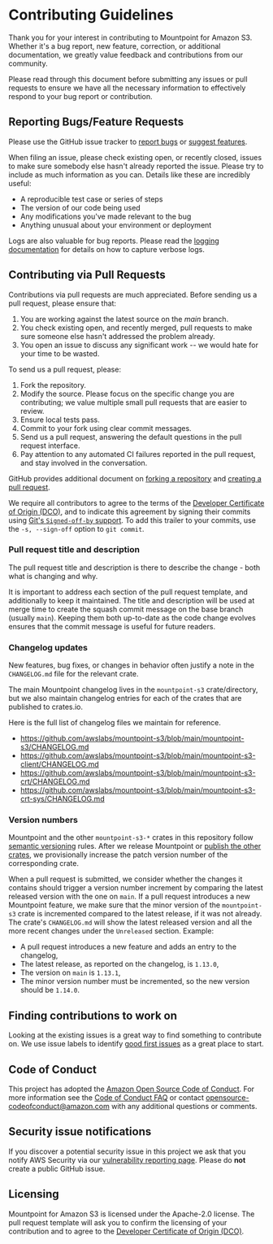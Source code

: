# Contributing Guidelines

Thank you for your interest in contributing to Mountpoint for Amazon S3. Whether it's a bug report, new feature, correction, or additional documentation, we greatly value feedback and contributions from our community.

Please read through this document before submitting any issues or pull requests to ensure we have all the necessary
information to effectively respond to your bug report or contribution.

## Reporting Bugs/Feature Requests

Please use the GitHub issue tracker to [report bugs](https://github.com/awslabs/mountpoint-s3/issues/new?assignees=&labels=bug&template=bug-report.yml) or [suggest features](https://github.com/awslabs/mountpoint-s3/issues/new?assignees=&labels=enhancement&template=feature-request.yml).

When filing an issue, please check existing open, or recently closed, issues to make sure somebody else hasn't already
reported the issue. Please try to include as much information as you can. Details like these are incredibly useful:

* A reproducible test case or series of steps
* The version of our code being used
* Any modifications you've made relevant to the bug
* Anything unusual about your environment or deployment

Logs are also valuable for bug reports. Please read the [logging documentation](LOGGING.md) for details on how to capture verbose logs.

## Contributing via Pull Requests

Contributions via pull requests are much appreciated. Before sending us a pull request, please ensure that:

1. You are working against the latest source on the *main* branch.
2. You check existing open, and recently merged, pull requests to make sure someone else hasn't addressed the problem already.
3. You open an issue to discuss any significant work -- we would hate for your time to be wasted.

To send us a pull request, please:

1. Fork the repository.
2. Modify the source. Please focus on the specific change you are contributing; we value multiple small pull requests that are easier to review.
3. Ensure local tests pass.
4. Commit to your fork using clear commit messages.
5. Send us a pull request, answering the default questions in the pull request interface.
6. Pay attention to any automated CI failures reported in the pull request, and stay involved in the conversation.

GitHub provides additional document on [forking a repository](https://help.github.com/articles/fork-a-repo/) and
[creating a pull request](https://help.github.com/articles/creating-a-pull-request/).

We require all contributors to agree to the terms of the [Developer Certificate of Origin (DCO)](https://developercertificate.org/),
and to indicate this agreement by signing their commits using [Git's `Signed-off-by` support](https://git-scm.com/docs/git-commit#Documentation/git-commit.txt---signoff).
To add this trailer to your commits, use the `-s, --sign-off` option to `git commit`.

### Pull request title and description

The pull request title and description is there to describe the change - both what is changing and why.

It is important to address each section of the pull request template, and additionally to keep it maintained.
The title and description will be used at merge time to create the squash commit message on the base branch (usually `main`).
Keeping them both up-to-date as the code change evolves ensures that the commit message is useful for future readers.

### Changelog updates

New features, bug fixes, or changes in behavior often justify a note in the `CHANGELOG.md` file for the relevant crate.

The main Mountpoint changelog lives in the `mountpoint-s3` crate/directory, but we also maintain changelog entries for each of the crates that are published to crates.io.

Here is the full list of changelog files we maintain for reference.

- https://github.com/awslabs/mountpoint-s3/blob/main/mountpoint-s3/CHANGELOG.md
- https://github.com/awslabs/mountpoint-s3/blob/main/mountpoint-s3-client/CHANGELOG.md
- https://github.com/awslabs/mountpoint-s3/blob/main/mountpoint-s3-crt/CHANGELOG.md
- https://github.com/awslabs/mountpoint-s3/blob/main/mountpoint-s3-crt-sys/CHANGELOG.md

### Version numbers

Mountpoint and the other `mountpoint-s3-*` crates in this repository follow [semantic versioning](https://semver.org/) rules. After we release Mountpoint or [publish the
other crates](https://github.com/awslabs/mountpoint-s3/blob/main/mountpoint-s3-client/PUBLISHING_CRATES.md), we provisionally increase the patch version number
of the corresponding crate.

When a pull request is submitted, we consider whether the changes it contains should trigger a version number increment by comparing the latest released
version with the one on `main`. If a pull request introduces a new Mountpoint feature, we make sure that the minor version of the `mountpoint-s3`
crate is incremented compared to the latest release, if it was not already. The crate's `CHANGELOG.md` will show the latest released version and all the more
recent changes under the `Unreleased` section. Example:

* A pull request introduces a new feature and adds an entry to the changelog,
* The latest release, as reported on the changelog, is `1.13.0`,
* The version on `main` is `1.13.1`,
* The minor version number must be incremented, so the new version should be `1.14.0`.

## Finding contributions to work on

Looking at the existing issues is a great way to find something to contribute on. We use issue labels to identify [good first issues](https://github.com/awslabs/mountpoint-s3/issues?q=is%3Aissue+is%3Aopen+label%3A%22good+first+issue%22) as a great place to start.

## Code of Conduct
This project has adopted the [Amazon Open Source Code of Conduct](https://aws.github.io/code-of-conduct).
For more information see the [Code of Conduct FAQ](https://aws.github.io/code-of-conduct-faq) or contact
opensource-codeofconduct@amazon.com with any additional questions or comments.

## Security issue notifications
If you discover a potential security issue in this project we ask that you notify AWS Security via our [vulnerability reporting page](http://aws.amazon.com/security/vulnerability-reporting/). Please do **not** create a public GitHub issue.

## Licensing

Mountpoint for Amazon S3 is licensed under the Apache-2.0 license. The pull request template will ask you to confirm the licensing of your contribution and to agree to the [Developer Certificate of Origin (DCO)](https://developercertificate.org/).
